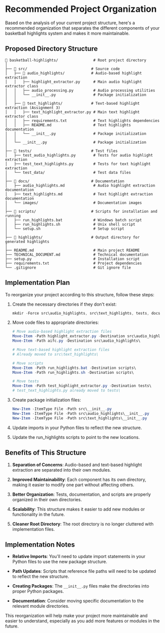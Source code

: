 # Recommended Project Organization

Based on the analysis of your current project structure, here's a recommended organization that separates the different components of your basketball highlights system and makes it more maintainable.

## Proposed Directory Structure

```
📁 basketball-highlights/                # Root project directory
│
├── 📁 src/                             # Source code
│   ├── 📁 audio_highlights/            # Audio-based highlight extraction
│   │   ├── highlight_extractor.py      # Main audio highlight extractor class
│   │   ├── audio_processing.py         # Audio processing utilities
│   │   └── __init__.py                 # Package initialization
│   │
│   ├── 📁 text_highlights/             # Text-based highlight extraction (Assignment 3)
│   │   ├── text_highlight_extractor.py # Main text highlight extractor class
│   │   ├── requirements.txt            # Text highlights dependencies
│   │   ├── README.md                   # Text highlights documentation
│   │   └── __init__.py                 # Package initialization
│   │
│   └── __init__.py                     # Package initialization
│
├── 📁 tests/                           # Test files
│   ├── test_audio_highlights.py        # Tests for audio highlight extraction
│   ├── test_text_highlights.py         # Tests for text highlight extraction
│   └── test_data/                      # Test data files
│
├── 📁 docs/                            # Documentation
│   ├── audio_highlights.md             # Audio highlight extraction documentation
│   ├── text_highlights.md              # Text highlight extraction documentation
│   └── images/                         # Documentation images
│
├── 📁 scripts/                         # Scripts for installation and running
│   ├── run_highlights.bat              # Windows batch script
│   ├── run_highlights.sh               # Unix shell script
│   └── setup.sh                        # Setup script
│
├── 📁 highlights/                      # Output directory for generated highlights
│
├── README.md                           # Main project README
├── TECHNICAL_DOCUMENT.md               # Technical documentation
├── setup.py                            # Installation script
├── requirements.txt                    # Project dependencies
└── .gitignore                          # Git ignore file
```

## Implementation Plan

To reorganize your project according to this structure, follow these steps:

1. Create the necessary directories if they don't exist:

   ```powershell
   mkdir -Force src\audio_highlights, src\text_highlights, tests, docs, scripts
   ```

2. Move code files to appropriate directories:

   ```powershell
   # Move audio-based highlight extraction files
   Move-Item -Path highlight_extractor.py -Destination src\audio_highlights\
   Move-Item -Path aifc.py -Destination src\audio_highlights\

   # Move text-based highlight extraction files
   # Already moved to src\text_highlights\

   # Move scripts
   Move-Item -Path run_highlights.bat -Destination scripts\
   Move-Item -Path run_highlights.sh -Destination scripts\

   # Move tests
   Move-Item -Path test_highlight_extractor.py -Destination tests\
   # test_text_highlights.py already moved to tests\
   ```

3. Create package initialization files:

   ```powershell
   New-Item -ItemType File -Path src\__init__.py
   New-Item -ItemType File -Path src\audio_highlights\__init__.py
   New-Item -ItemType File -Path src\text_highlights\__init__.py
   ```

4. Update imports in your Python files to reflect the new structure.

5. Update the run_highlights scripts to point to the new locations.

## Benefits of This Structure

1. **Separation of Concerns**: Audio-based and text-based highlight extraction are separated into their own modules.

2. **Improved Maintainability**: Each component has its own directory, making it easier to modify one part without affecting others.

3. **Better Organization**: Tests, documentation, and scripts are properly organized in their own directories.

4. **Scalability**: This structure makes it easier to add new modules or functionality in the future.

5. **Cleaner Root Directory**: The root directory is no longer cluttered with implementation files.

## Implementation Notes

- **Relative Imports**: You'll need to update import statements in your Python files to use the new package structure.
- **Path Updates**: Scripts that reference file paths will need to be updated to reflect the new structure.

- **Creating Packages**: The `__init__.py` files make the directories into proper Python packages.

- **Documentation**: Consider moving specific documentation to the relevant module directories.

This reorganization will help make your project more maintainable and easier to understand, especially as you add more features or modules in the future.
